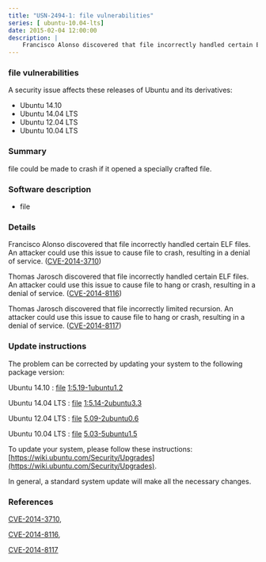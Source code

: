 ```yaml
---
title: "USN-2494-1: file vulnerabilities"
series: [ ubuntu-10.04-lts]
date: 2015-02-04 12:00:00
description: |
    Francisco Alonso discovered that file incorrectly handled certain ELF files. An attacker could use this issue to cause file to crash, resulting in a denial of service. ([CVE-2014-3710](http://people.ubuntu.com/~ubuntu-security/cve/CVE-2014-3710))
--- 
```

 
 


### file vulnerabilities

A security issue affects these releases of Ubuntu and its derivatives:

* Ubuntu 14.10
* Ubuntu 14.04 LTS
* Ubuntu 12.04 LTS
* Ubuntu 10.04 LTS

### Summary

file could be made to crash if it opened a specially crafted file. 

### Software description

* file 

### Details

Francisco Alonso discovered that file incorrectly handled certain ELF files. An attacker could use this issue to cause file to crash, resulting in a denial of service. ([CVE-2014-3710](http://people.ubuntu.com/~ubuntu-security/cve/CVE-2014-3710))

Thomas Jarosch discovered that file incorrectly handled certain ELF files. An attacker could use this issue to cause file to hang or crash, resulting in a denial of service. ([CVE-2014-8116](http://people.ubuntu.com/~ubuntu-security/cve/CVE-2014-8116))

Thomas Jarosch discovered that file incorrectly limited recursion. An attacker could use this issue to cause file to hang or crash, resulting in a denial of service. ([CVE-2014-8117](http://people.ubuntu.com/~ubuntu-security/cve/CVE-2014-8117)) 

### Update instructions

The problem can be corrected by updating your system to the following package version:

Ubuntu 14.10
 : [file](https://launchpad.net/ubuntu/+source/file) <span> [1:5.19-1ubuntu1.2](https://launchpad.net/ubuntu/+source/file/1:5.19-1ubuntu1.2) </span> 

Ubuntu 14.04 LTS
 : [file](https://launchpad.net/ubuntu/+source/file) <span> [1:5.14-2ubuntu3.3](https://launchpad.net/ubuntu/+source/file/1:5.14-2ubuntu3.3) </span> 

Ubuntu 12.04 LTS
 : [file](https://launchpad.net/ubuntu/+source/file) <span> [5.09-2ubuntu0.6](https://launchpad.net/ubuntu/+source/file/5.09-2ubuntu0.6) </span> 

Ubuntu 10.04 LTS
 : [file](https://launchpad.net/ubuntu/+source/file) <span> [5.03-5ubuntu1.5](https://launchpad.net/ubuntu/+source/file/5.03-5ubuntu1.5) </span> 

To update your system, please follow these instructions: [https://wiki.ubuntu.com/Security/Upgrades](https://wiki.ubuntu.com/Security/Upgrades).

In general, a standard system update will make all the necessary changes. 

### References

 
 [CVE-2014-3710](http://people.ubuntu.com/~ubuntu-security/cve/CVE-2014-3710), 

 [CVE-2014-8116](http://people.ubuntu.com/~ubuntu-security/cve/CVE-2014-8116), 

 [CVE-2014-8117](http://people.ubuntu.com/~ubuntu-security/cve/CVE-2014-8117)
 

